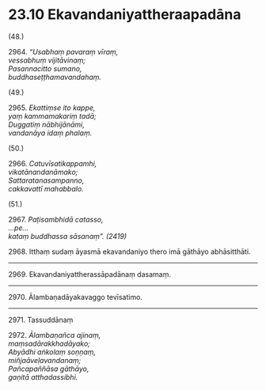 # 23.10 Ekavandaniyattheraapadāna

(48.)

2964\. _“Usabhaṃ pavaraṃ vīraṃ,_  
_vessabhuṃ vijitāvinaṃ;_  
_Pasannacitto sumano,_  
_buddhaseṭṭhamavandahaṃ._  

(49.)

2965\. _Ekattiṃse ito kappe,_  
_yaṃ kammamakariṃ tadā;_  
_Duggatiṃ nābhijānāmi,_  
_vandanāya idaṃ phalaṃ._  

(50.)

2966\. _Catuvīsatikappamhi,_  
_vikatānandanāmako;_  
_Sattaratanasampanno,_  
_cakkavattī mahabbalo._  

(51.)

2967\. _Paṭisambhidā catasso,_  
_…pe…_  
_kataṃ buddhassa sāsanaṃ”. (2419)_  

2968\. Itthaṃ sudaṃ āyasmā ekavandaniyo thero imā gāthāyo abhāsitthāti.

---

2969\. Ekavandaniyattherassāpadānaṃ dasamaṃ.

---

2970\. Ālambaṇadāyakavaggo tevīsatimo.

---

2971\. Tassuddānaṃ

2972\. _Ālambaṇañca ajinaṃ,_  
_maṃsadārakkhadāyako;_  
_Abyādhi aṅkolaṃ soṇṇaṃ,_  
_miñjaāveḷavandanaṃ;_  
_Pañcapaññāsa gāthāyo,_  
_gaṇitā atthadassibhi._

